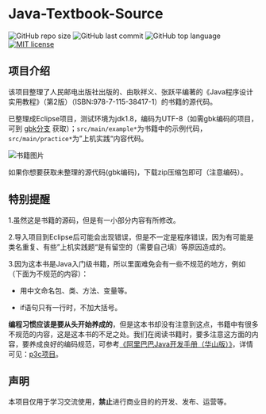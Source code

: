 # Java-Textbook-Source

![GitHub repo size](https://img.shields.io/github/repo-size/yansheng836/java-textbook-source.svg) ![GitHub last commit](https://img.shields.io/github/last-commit/yansheng836/java-textbook-source.svg) ![GitHub top language](https://img.shields.io/github/languages/top/yansheng836/java-textbook-source.svg) [![MIT license](https://img.shields.io/github/license/yansheng836/java-textbook-source.svg)](https://github.com/yansheng836/java-textbook-source/blob/master/LICENSE.txt)

## 项目介绍

该项目整理了人民邮电出版社出版的、由耿祥义、张跃平编著的《Java程序设计实用教程》（第2版）（ISBN:978-7-115-38417-1）的书籍的源代码。

已整理成Eclipse项目，测试环境为jdk1.8，编码为UTF-8（如需gbk编码的项目，可到 [gbk分支](https://github.com/yansheng836/java-textbook-source/tree/gbk) 获取）；`src/main/example*`为书籍中的示例代码，`src/main/practice*`为”上机实践“内容代码。

![书籍图片](https://img11.360buyimg.com/n0/jfs/t1633/82/263571967/127638/8cb64d8e/556c320bNfe8389b6.jpg)

如果你想要获取未整理的源代码(gbk编码)，下载zip压缩包即可（注意编码）。



## 特别提醒

1.虽然这是书籍的源码，但是有一小部分内容有所修改。

2.导入项目到Eclipse后可能会出现错误，但是不一定是程序错误，因为有可能是类名重复、有些”上机实践题“是有留空的（需要自己填）等原因造成的。

3.因为这本书是Java入门级书籍，所以里面难免会有一些不规范的地方，例如（下面为不规范的内容）：

- 用中文命名包、类、方法、变量等。

- if语句只有一行时，不加大括号。

**编程习惯应该是要从头开始养成的**，但是这本书却没有注意到这点，书籍中有很多不规范的内容，这是这本书的不足之处。我们在阅读书籍时，要多注意这方面的内容，要养成良好的编码规范，可参考[《阿里巴巴Java开发手册（华山版）》](https://github.com/yansheng836/java-textbook-source/blob/master/阿里巴巴Java开发手册（华山版）.pdf)，详情可见：[p3c项目](https://github.com/alibaba/p3c)。



## 声明

本项目仅用于学习交流使用，**禁止**进行商业目的的开发、发布、运营等。

